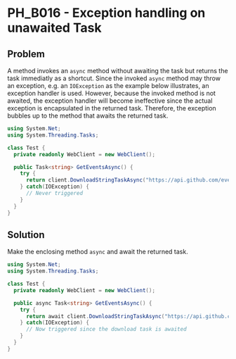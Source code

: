 # PH_B016 - Exception handling on unawaited Task

## Problem

A method invokes an `async` method without awaiting the task but returns the task immediatly as a shortcut. Since the invoked `async` method may throw an exception, e.g. an `IOException` as the example below illustrates, an exception handler is used.
However, because the invoked method is not awaited, the exception handler will become ineffective since the actual exception is encapsulated in the returned task. Therefore, the exception bubbles up to the method that awaits the returned task.

```cs
using System.Net;
using System.Threading.Tasks;

class Test {
  private readonly WebClient = new WebClient();

  public Task<string> GetEventsAsync() {
    try {
      return client.DownloadStringTaskAsync("https://api.github.com/events");
    } catch(IOException) {
      // Never triggered
    }
  }
}
```

## Solution

Make the enclosing method `async` and await the returned task.

```cs
using System.Net;
using System.Threading.Tasks;

class Test {
  private readonly WebClient = new WebClient();

  public async Task<string> GetEventsAsync() {
    try {
      return await client.DownloadStringTaskAsync("https://api.github.com/events");
    } catch(IOException) {
      // Now triggered since the download task is awaited
    }
  }
}
```